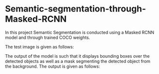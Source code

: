 # Semantic-segmentation-through-Masked-RCNN
In this project Semantic Segmentation is conducted using a Masked RCNN model and through trained COCO weights.

The test image is given as follows:


The output of the model is such that it displays bounding boxes over the detected objects as well as a mask segmenting the detected object from the background.
The output is given as follows:

